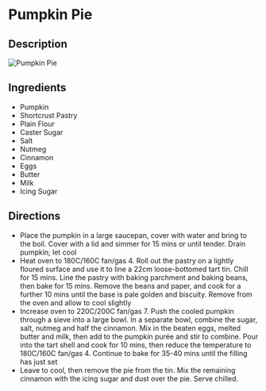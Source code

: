 # Pumpkin Pie

## Description
![Pumpkin Pie](https://www.themealdb.com/images/media/meals/usuqtp1511385394.jpg "Pumpkin Pie")

## Ingredients
- Pumpkin
- Shortcrust Pastry
- Plain Flour
- Caster Sugar
- Salt
- Nutmeg
- Cinnamon
- Eggs
- Butter
- Milk
- Icing Sugar

## Directions
- Place the pumpkin in a large saucepan, cover with water and bring to the boil. Cover with a lid and simmer for 15 mins or until tender. Drain pumpkin; let cool
- Heat oven to 180C/160C fan/gas 4. Roll out the pastry on a lightly floured surface and use it to line a 22cm loose-bottomed tart tin. Chill for 15 mins. Line the pastry with baking parchment and baking beans, then bake for 15 mins. Remove the beans and paper, and cook for a further 10 mins until the base is pale golden and biscuity. Remove from the oven and allow to cool slightly
- Increase oven to 220C/200C fan/gas 7. Push the cooled pumpkin through a sieve into a large bowl. In a separate bowl, combine the sugar, salt, nutmeg and half the cinnamon. Mix in the beaten eggs, melted butter and milk, then add to the pumpkin purée and stir to combine. Pour into the tart shell and cook for 10 mins, then reduce the temperature to 180C/160C fan/gas 4. Continue to bake for 35-40 mins until the filling has just set
- Leave to cool, then remove the pie from the tin. Mix the remaining cinnamon with the icing sugar and dust over the pie. Serve chilled.
